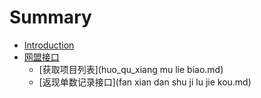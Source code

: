 # Summary

* [Introduction](README.md)
* [网盟接口](wangmeng.md)
    * [获取项目列表](huo_qu_xiang mu lie biao.md)
    * [返现单数记录接口](fan xian dan shu ji lu jie kou.md)